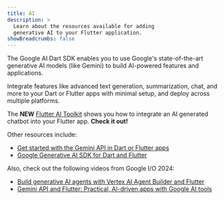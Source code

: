 ```yaml
---
title: AI
description: >
  Learn about the resources available for adding
  generative AI to your Flutter application.
showBreadcrumbs: false
---
```


<YouTubeEmbed id="1AuzJEiHjO4" title="Quick overview of the Google AI Dart SDK"></YouTubeEmbed>

The Google AI Dart SDK enables you to use Google's
state-of-the-art generative AI models (like Gemini)
to build AI-powered features and applications.

Integrate features like advanced text generation,
summarization, chat, and more to your Dart or Flutter
apps with minimal setup, and deploy across multiple platforms.

The **NEW** [Flutter AI Toolkit][] shows you how to integrate
an AI generated chatbot into your Flutter app.
**Check it out!**

[Flutter AI Toolkit]: /ai-toolkit

Other resources include:

* [Get started with the Gemini API in Dart or Flutter apps][tutorial]
* [Google Generative AI SDK for Dart and Flutter][pkg]

[pkg]: {{site.pub-pkg}}/google_generative_ai
[tutorial]: https://ai.google.dev/gemini-api/docs/get-started/dart

Also, check out the following videos from Google I/O 2024:

* [Build generative AI agents with Vertex AI Agent Builder and Flutter][vertex-video]
* [Gemini API and Flutter: Practical, AI-driven apps with Google AI tools][gemini-video]


[gemini-video]: {{site.youtube-site}}/watch?v=B1RKFL6ASts
[vertex-video]: {{site.youtube-site}}/watch?v=V8P_S9OLI_I
